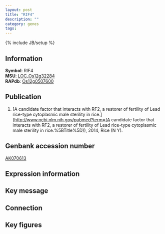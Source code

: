 ```yaml
---
layout: post
title: "RIF4"
description: ""
category: genes
tags: 
---
```

{% include JB/setup %}

## Information
__Symbol__: RIF4  
__MSU__: [LOC_Os12g32284](http://rice.plantbiology.msu.edu/cgi-bin/ORF_infopage.cgi?orf=LOC_Os12g32284)  
__RAPdb__: [Os12g0507600](http://rapdb.dna.affrc.go.jp/viewer/gbrowse_details/irgsp1?name=Os12g0507600)  

## Publication
1. [A candidate factor that interacts with RF2, a restorer of fertility of Lead rice-type cytoplasmic male sterility in rice.](http://www.ncbi.nlm.nih.gov/pubmed?term=(A candidate factor that interacts with RF2, a restorer of fertility of Lead rice-type cytoplasmic male sterility in rice.%5BTitle%5D)), 2014, Rice (N Y).

## Genbank accession number
[AK070613](http://www.ncbi.nlm.nih.gov/nuccore/AK070613)

## Expression information

## Key message

## Connection

## Key figures


